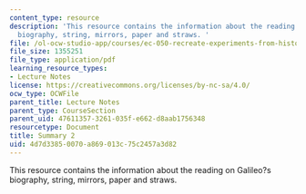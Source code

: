 ```yaml
---
content_type: resource
description: 'This resource contains the information about the reading on Galileo?s
  biography, string, mirrors, paper and straws. '
file: /ol-ocw-studio-app/courses/ec-050-recreate-experiments-from-history-inform-the-future-from-the-past-galileo-january-iap-2010/4d7d33850070a869013c75c2457a3d82_MITEC_050IAP10_sum02.pdf
file_size: 1355251
file_type: application/pdf
learning_resource_types:
- Lecture Notes
license: https://creativecommons.org/licenses/by-nc-sa/4.0/
ocw_type: OCWFile
parent_title: Lecture Notes
parent_type: CourseSection
parent_uid: 47611357-3261-035f-e662-d8aab1756348
resourcetype: Document
title: Summary 2
uid: 4d7d3385-0070-a869-013c-75c2457a3d82
---
```

This resource contains the information about the reading on Galileo?s biography, string, mirrors, paper and straws. 